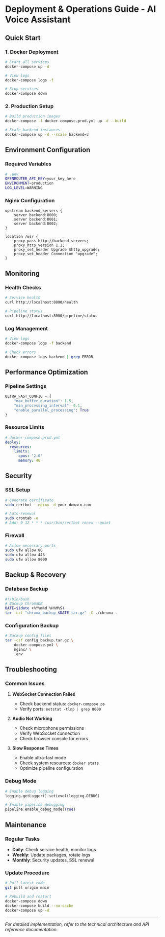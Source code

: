 # Deployment & Operations Guide - AI Voice Assistant

## Quick Start

### 1. Docker Deployment
```bash
# Start all services
docker-compose up -d

# View logs
docker-compose logs -f

# Stop services
docker-compose down
```

### 2. Production Setup
```bash
# Build production images
docker-compose -f docker-compose.prod.yml up -d --build

# Scale backend instances
docker-compose up -d --scale backend=3
```

## Environment Configuration

### Required Variables
```bash
# .env
OPENROUTER_API_KEY=your_key_here
ENVIRONMENT=production
LOG_LEVEL=WARNING
```

### Nginx Configuration
```nginx
upstream backend_servers {
    server backend:8000;
    server backend:8001;
    server backend:8002;
}

location /ws/ {
    proxy_pass http://backend_servers;
    proxy_http_version 1.1;
    proxy_set_header Upgrade $http_upgrade;
    proxy_set_header Connection "upgrade";
}
```

## Monitoring

### Health Checks
```bash
# Service health
curl http://localhost:8000/health

# Pipeline status
curl http://localhost:8000/pipeline/status
```

### Log Management
```bash
# View logs
docker-compose logs -f backend

# Check errors
docker-compose logs backend | grep ERROR
```

## Performance Optimization

### Pipeline Settings
```python
ULTRA_FAST_CONFIG = {
    "max_buffer_duration": 1.5,
    "min_processing_interval": 0.1,
    "enable_parallel_processing": True
}
```

### Resource Limits
```yaml
# docker-compose.prod.yml
deploy:
  resources:
    limits:
      cpus: '2.0'
      memory: 4G
```

## Security

### SSL Setup
```bash
# Generate certificate
sudo certbot --nginx -d your-domain.com

# Auto-renewal
sudo crontab -e
# Add: 0 12 * * * /usr/bin/certbot renew --quiet
```

### Firewall
```bash
# Allow necessary ports
sudo ufw allow 80
sudo ufw allow 443
sudo ufw allow 8000
```

## Backup & Recovery

### Database Backup
```bash
#!/bin/bash
# Backup ChromaDB
DATE=$(date +%Y%m%d_%H%M%S)
tar -czf "chroma_backup_$DATE.tar.gz" -C ./chroma .
```

### Configuration Backup
```bash
# Backup config files
tar -czf config_backup.tar.gz \
    docker-compose.yml \
    nginx/ \
    .env
```

## Troubleshooting

### Common Issues
1. **WebSocket Connection Failed**
   - Check backend status: `docker-compose ps`
   - Verify ports: `netstat -tlnp | grep 8000`

2. **Audio Not Working**
   - Check microphone permissions
   - Verify WebSocket connection
   - Check browser console for errors

3. **Slow Response Times**
   - Enable ultra-fast mode
   - Check system resources: `docker stats`
   - Optimize pipeline configuration

### Debug Mode
```python
# Enable debug logging
logging.getLogger().setLevel(logging.DEBUG)

# Enable pipeline debugging
pipeline.enable_debug_mode(True)
```

## Maintenance

### Regular Tasks
- **Daily**: Check service health, monitor logs
- **Weekly**: Update packages, rotate logs
- **Monthly**: Security updates, SSL renewal

### Update Procedure
```bash
# Pull latest code
git pull origin main

# Rebuild and restart
docker-compose down
docker-compose build --no-cache
docker-compose up -d
```

---

*For detailed implementation, refer to the technical architecture and API reference documentation.*
